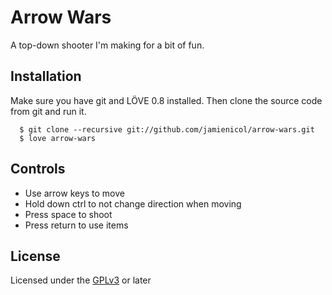 # Arrow Wars

A top-down shooter I'm making for a bit of fun.

## Installation

Make sure you have git and LÖVE 0.8 installed. Then clone the source code from git and run it.

      $ git clone --recursive git://github.com/jamienicol/arrow-wars.git
      $ love arrow-wars

## Controls

* Use arrow keys to move
* Hold down ctrl to not change direction when moving
* Press space to shoot
* Press return to use items

## License

Licensed under the [GPLv3](http://www.gnu.org/licenses/gpl-3.0.txt) or later
